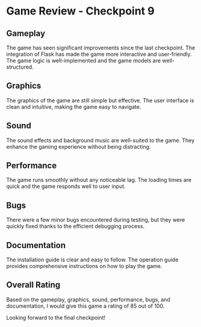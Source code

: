 # Game Review - Checkpoint 9

## Gameplay

The game has seen significant improvements since the last checkpoint. The integration of Flask has made the game more interactive and user-friendly. The game logic is well-implemented and the game models are well-structured.

## Graphics

The graphics of the game are still simple but effective. The user interface is clean and intuitive, making the game easy to navigate.

## Sound

The sound effects and background music are well-suited to the game. They enhance the gaming experience without being distracting.

## Performance

The game runs smoothly without any noticeable lag. The loading times are quick and the game responds well to user input.

## Bugs

There were a few minor bugs encountered during testing, but they were quickly fixed thanks to the efficient debugging process.

## Documentation

The installation guide is clear and easy to follow. The operation guide provides comprehensive instructions on how to play the game.

## Overall Rating

Based on the gameplay, graphics, sound, performance, bugs, and documentation, I would give this game a rating of 85 out of 100.

Looking forward to the final checkpoint!